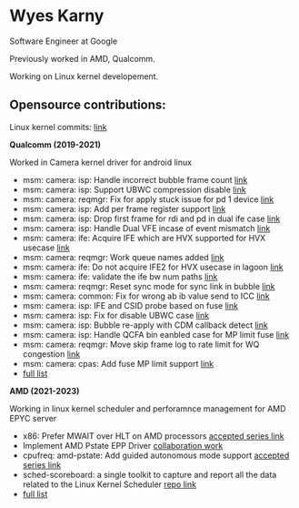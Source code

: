 Wyes Karny
==========
Software Engineer at Google

Previously worked in AMD, Qualcomm.

Working on Linux kernel developement.

## Opensource contributions:

Linux kernel commits: [link](https://git.kernel.org/pub/scm/linux/kernel/git/torvalds/linux.git/log/?qt=author&q=wyes)

**Qualcomm (2019-2021)**

Worked in Camera kernel driver for android linux
- msm: camera: isp: Handle incorrect bubble frame count  [link](https://git.codelinaro.org/clo/la/platform/vendor/opensource/camera-kernel/-/commit/9040f690df44b1e34523f3bacf893fceef21b142)
- msm: camera: isp: Support UBWC compression disable  [link](https://git.codelinaro.org/clo/la/platform/vendor/opensource/camera-kernel/-/commit/da18d6ecda24d0d540325598d9e6d7b275c5b376)
- msm: camera: reqmgr: Fix for apply stuck issue for pd 1 device  [link](https://git.codelinaro.org/clo/la/platform/vendor/opensource/camera-kernel/-/commit/1b2dd06e2da3b773fff5318e29147d132c715aea)
- msm: camera: isp: Add per frame register support  [link](https://git.codelinaro.org/clo/la/platform/vendor/opensource/camera-kernel/-/commit/ddb51d2959ff63583a45fcbcc91cc0da97272033)
- msm: camera: isp: Drop first frame for rdi and pd in dual ife case  [link](https://git.codelinaro.org/clo/la/platform/vendor/opensource/camera-kernel/-/commit/2153a1bdd6cb4384da17fbc5db03b19534adb553)
- msm: camera: isp: Handle Dual VFE incase of event mismatch  [link](https://git.codelinaro.org/clo/la/platform/vendor/opensource/camera-kernel/-/commit/bee1df8328609746d1439e5b98f9912309a70fdb)
- msm: camera: ife: Acquire IFE which are HVX supported for HVX usecase  [link](https://git.codelinaro.org/clo/la/platform/vendor/opensource/camera-kernel/-/commit/5969a17ac396b47af04f235e6ebf50b01732db52)
- msm: camera: reqmgr: Work queue names added [link](https://git.codelinaro.org/clo/la/platform/vendor/opensource/camera-kernel/-/commit/7eee5ea6854c6e7a9821fe2da77b2bfc17f800c9)
- msm: camera: ife: Do not acquire IFE2 for HVX usecase in lagoon [link](https://git.codelinaro.org/clo/la/platform/vendor/opensource/camera-kernel/-/commit/6a62506693af4c528a1c25e5bc8866adce5bb9a8)
- msm: camera: ife: validate the ife bw num paths [link](https://git.codelinaro.org/clo/la/platform/vendor/opensource/camera-kernel/-/commit/5f81e5f17fb34300bcd431aa6ba32d267fa61aa4)
- msm: camera: reqmgr: Reset sync mode for sync link in bubble [link](https://git.codelinaro.org/clo/la/platform/vendor/opensource/camera-kernel/-/commit/3273afefe75420434b64a356ba3743292d9d6bfb)
- msm: camera: common: Fix for wrong ab ib value send to ICC [link](https://git.codelinaro.org/clo/la/platform/vendor/opensource/camera-kernel/-/commit/e1261386ea9c5a220093aa1e47108e012471edf1)
- msm: camera: isp: IFE and CSID probe based on fuse [link](https://git.codelinaro.org/clo/la/platform/vendor/opensource/camera-kernel/-/commit/26182c7d5866547403310c56092789cbafef5c63)
- msm: camera: isp: Fix for disable UBWC case [link](https://git.codelinaro.org/clo/la/platform/vendor/opensource/camera-kernel/-/commit/797410a43f09f9a5f69754fee1d7cf3f38166c5e)
- msm: camera: isp: Bubble re-apply with CDM callback detect [link](https://git.codelinaro.org/clo/la/platform/vendor/opensource/camera-kernel/-/commit/9075af087029b54ac8cf11774419ab1710a8c916)
- msm: camera: isp: Handle QCFA bin eanbled case for MP limit fuse [link](https://git.codelinaro.org/clo/la/platform/vendor/opensource/camera-kernel/-/commit/ab996a3ace390c47c85b393173f95707d3755099)
- msm: camera: reqmgr: Move skip frame log to rate limit for WQ congestion [link](https://git.codelinaro.org/clo/la/platform/vendor/opensource/camera-kernel/-/commit/22004e3a95df817e575f3e7606ad756dbf8c54fb)
- msm: camera: cpas: Add fuse MP limit support [link](https://git.codelinaro.org/clo/la/platform/vendor/opensource/camera-kernel/-/commit/c37f48cfc5dc57ea1ff6393cfc6a80eb7b3a8ed2)
- [full list](https://git.codelinaro.org/clo/la/platform/vendor/opensource/camera-kernel/-/commits/LA.UM.9.14.1.c25?search=wyes)

**AMD (2021-2023)**

Working in linux kernel scheduler and perforamnce management for AMD EPYC server
- x86: Prefer MWAIT over HLT on AMD processors [accepted series link](https://lore.kernel.org/lkml/cover.12ae0052320eae3574e421a17822624143a4bc61.1654538381.git-series.wyes.karny@amd.com/)
- Implement AMD Pstate EPP Driver [collaboration work](https://lore.kernel.org/lkml/20230131090016.3970625-1-perry.yuan@amd.com/)
- cpufreq: amd-pstate: Add guided autonomous mode support [accepted series link](https://lore.kernel.org/lkml/20230307112740.132338-1-wyes.karny@amd.com/)
- sched-scoreboard: a single toolkit to capture and report all the data related to the Linux Kernel Scheduler [repo link](https://github.com/AMDESE/sched-scoreboard)
- [full list](https://lore.kernel.org/lkml/?q=wyes.karny%40amd.com)
